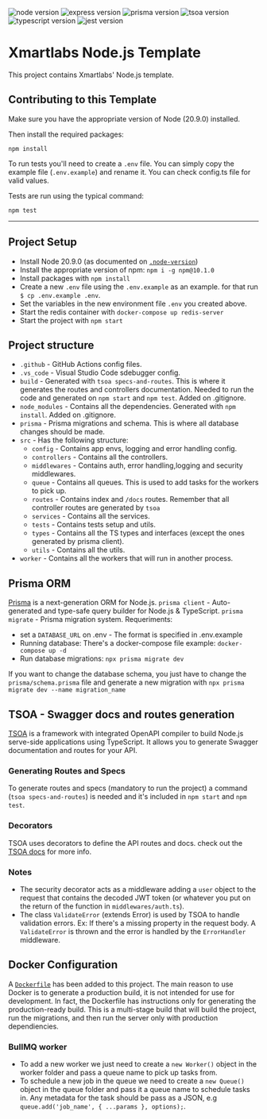 ![node version](https://img.shields.io/badge/node-20.9.0-brightgreen)
![express version](https://img.shields.io/badge/express-4.17.1-brightgreen)
![prisma version](https://img.shields.io/badge/prisma-5.0.0-brightgreen)
![tsoa version](https://img.shields.io/badge/tsoa-5.1.1-brightgreen)
![typescript version](https://img.shields.io/badge/typescript-5.1.6-brightgreen)
![jest version](https://img.shields.io/badge/jest-29.6.1-brightgreen)

# Xmartlabs Node.js Template
This project contains Xmartlabs' Node.js template.


## Contributing to this Template

Make sure you have the appropriate version of Node (20.9.0) installed.

Then install the required packages:

```shell
npm install
```

To run tests you'll need to create a `.env` file. You can simply copy the example file (`.env.example`) and rename it. You can check config.ts file for valid values.

Tests are run using the typical command:

```shell
npm test
```
----------------------------------------------------------------------

## Project Setup

* Install Node 20.9.0 (as documented on [`.node-version`](./.node-version))
* Install the appropriate version of npm: `npm i -g npm@10.1.0`
* Install packages with `npm install`
* Create a new `.env` file using the `.env.example` as an example. for that run `$ cp .env.example .env`.
* Set the variables in the new environment file `.env` you created above.
* Start the redis container with `docker-compose up redis-server`
* Start the project with `npm start`

## Project structure
* `.github` - GitHub Actions config files.
* `.vs_code` - Visual Studio Code sdebugger config.
* `build` - Generated with `tsoa specs-and-routes`. This is where it generates the routes and controllers documentation. Needed to run the code and generated on `npm start` and `npm test`. Added on .gitignore.
* `node_modules` - Contains all the dependencies. Generated with `npm install`. Added on .gitignore.
* `prisma` - Prisma migrations and schema. This is where all database changes should be made.
* `src` - Has the following structure:
  * `config` - Contains app envs, logging and error handling config.
  * `controllers` - Contains all the controllers.
  * `middlewares` - Contains auth, error handling,logging and security middlewares.
  * `queue` - Contains all queues. This is used to add tasks for the workers to pick up.
  * `routes` - Contains index and `/docs` routes. Remember that all controller routes are generated by `tsoa`
  * `services` - Contains all the services.
  * `tests` - Contains tests setup and utils.
  * `types` - Contains all the TS types and interfaces (except the ones generated by prisma client).
  * `utils` - Contains all the utils.
* `worker` - Contains all the workers that will run in another process.


## Prisma ORM
[Prisma](https://www.prisma.io/docs/concepts/overview/what-is-prisma) is a next-generation ORM for Node.js.
`prisma client` - Auto-generated and type-safe query builder for Node.js & TypeScript.
`prisma migrate` - Prisma migration system.
Requeriments:
* set a `DATABASE_URL` on .env - The format is specified in .env.example
* Running database: There's a docker-compose file example: `docker-compose up -d`
* Run database migrations: `npx prisma migrate dev`

If you want to change the database schema, you just have to change the `prisma/schema.prisma` file and generate a new migration with `npx prisma migrate dev --name migration_name`



## TSOA - Swagger docs and routes generation
[TSOA](https://tsoa-community.github.io/docs/introduction.html) is a framework with integrated OpenAPI compiler to build Node.js serve-side applications using TypeScript. It allows you to generate Swagger documentation and routes for your API.

### Generating Routes and Specs
To generate routes and specs (mandatory to run the project) a command (`tsoa specs-and-routes`) is needed and it's included in `npm start` and `npm test`.

### Decorators
TSOA uses decorators to define the API routes and docs. check out the [TSOA docs](https://tsoa-community.github.io/docs/getting-started.html#defining-a-simple-controller) for more info.

### Notes
* The security decorator acts as a middleware adding a `user` object to the request that contains the decoded JWT token (or whatever you put on the return of the function in `middlewares/auth.ts`).
* The class `ValidateError` (extends Error) is used by TSOA to handle validation errors. Ex: If there's a missing property in the request body. A `ValidateError` is thrown and the error is handled by the `ErrorHandler` middleware.


## Docker Configuration
A [`Dockerfile`](./Dockerfile) has been added to this project. The main reason to use Docker is to generate a production build, it is not intended for use for development.
In fact, the Dockerfile has instructions only for generating the production-ready build. This is a multi-stage build that will build the project, run the migrations, and then run the server only with production dependiencies.

### BullMQ worker
* To add a new worker we just need to create a `new Worker()` object in the worker folder and pass a queue name to pick up tasks from.
* To schedule a new job in the queue we need to create a `new Queue()` object in the queue folder and pass it a queue name to schedule tasks in. Any metadata for the task should be pass as a JSON, e.g `queue.add('job_name', { ...params }, options);`.
